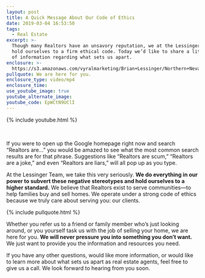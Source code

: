 ```yaml
---
layout: post
title: A Quick Message About Our Code of Ethics
date: 2019-03-04 16:53:50
tags:
  - Real Estate
excerpt: >-
  Though many Realtors have an unsavory reputation, we at the Lessinger Team
  hold ourselves to a firm ethical code. Today we’d like to share a little bit
  of information regarding what sets us apart.
enclosure: >-
  https://s3.amazonaws.com/vyralmarketing/Brian+Lessinger/Northern+Nevada+Real+Estate-+The+Ethics+of+the+Lessinger+Team.mp4
pullquote: We are here for you.
enclosure_type: video/mp4
enclosure_time:
use_youtube_image: true
youtube_alternate_image:
youtube_code: EpWCtN9UClI
---
```


{% include youtube.html %}

&nbsp;

If you were to open up the Google homepage right now and search “Realtors are…” you would be amazed to see what the most common search results are for that phrase. Suggestions like “Realtors are scum,” “Realtors are a joke,” and even “Realtors are liars,” will all pop up as you type.

At the Lessinger Team, we take this very seriously. **We do everything in our power to subvert these negative stereotypes and hold ourselves to a higher standard.** We believe that Realtors exist to serve communities—to help families buy and sell homes. We operate under a strong code of ethics because we truly care about serving you: our clients.

{% include pullquote.html %}

Whether you refer us to a friend or family member who’s just looking around, or you yourself task us with the job of selling your home, we are here for you. **We will never pressure you into something you don’t want.** We just want to provide you the information and resources you need.

If you have any other questions, would like more information, or would like to learn more about what sets us apart as real estate agents, feel free to give us a call. We look forward to hearing from you soon.